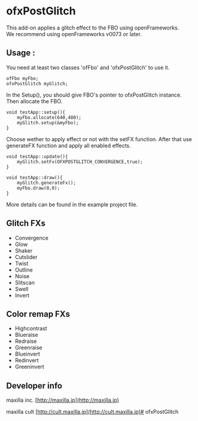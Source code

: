 # ofxPostGlitch
This add-on applies a glitch effect to the FBO using openFrameworks.  
We recommend using openFrameworks v0073 or later.

## Usage :
You need at least two classes 'ofFbo' and 'ofxPostGlitch' to use it.

	ofFbo myFbo;
	ofxPostGlitch myGlitch;

In the Setup(), you should give FBO's pointer to ofxPostGlitch instance.
Then allocate the FBO.

    void testApp::setup(){
    	myFbo.allocate(640,480);
    	myGlitch.setup(&myFbo);
    }

Choose wether to apply effect or not with the setFX function.
After that use generateFX function and apply all enabled effects.

	void testApp::update(){
		myGlitch.setFx(OFXPOSTGLITCH_CONVERGENCE,true);
	}

	void testApp::draw(){
		myGlitch.generateFx();
		myFbo.draw(0,0);
	}

More details can be found in the example project file.

## Glitch FXs	
- Convergence
- Glow
- Shaker
- Cutslider
- Twist
- Outline
- Noise
- Slitscan
- Swell
- Invert

## Color remap FXs
- Highcontrast
- Blueraise
- Redraise
- Greenraise
- Blueinvert
- Redinvert
- Greeninvert

## Developer info
maxilla inc.
[http://maxilla.jp](http://maxilla.jp)

maxilla cult
[http://cult.maxilla.jp](http://cult.maxilla.jp)# ofxPostGlitch
